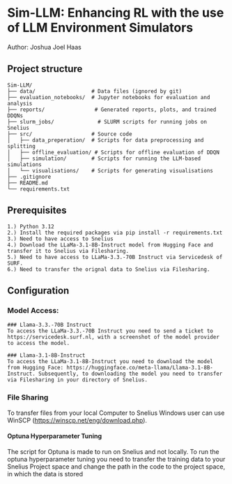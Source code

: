 # Sim-LLM: Enhancing RL with the use of LLM Environment Simulators 
Author: Joshua Joel Haas



## Project structure

```text
Sim-LLM/
├── data/                  # Data files (ignored by git)
├── evaluation_notebooks/  # Jupyter notebooks for evaluation and analysis
├── reports/                # Generated reports, plots, and trained DDQNs
├── slurm_jobs/              # SLURM scripts for running jobs on Snelius
├── src/                   # Source code
│   ├── data_preperation/  # Scripts for data preprocessing and splitting
│   ├── offline_evaluation/ # Scripts for offline evaluation of DDQN 
│   ├── simulation/        # Scripts for running the LLM-based simulations
│   └── visualisations/    # Scripts for generating visualisations
├── .gitignore
├── README.md
└── requirements.txt
```
## Prerequisites
```text
1.) Python 3.12 
2.) Install the required packages via pip install -r requirements.txt 
3.) Need to have access to Snelius 
4.) Download the LLaMa-3.1-8B-Instruct model from Hugging Face and transfer it to Snelius via Filesharing. 
5.) Need to have access to LLaMa-3.3.-70B Instruct via Servicedesk of SURF. 
6.) Need to transfer the orignal data to Snelius via Filesharing.
```


## Configuration

### Model Access:
```text
### Llama-3.3.-70B Instruct
To access the LLaMa-3.3.-70B Instruct you need to send a ticket to  https://servicedesk.surf.nl, with a screenshot of the model provider to access the model. 

### Llama-3.1-8B-Instruct
To access the LLaMa-3.1-8B-Instruct you need to download the model from Hugging Face: https://huggingface.co/meta-llama/Llama-3.1-8B-Instruct. Subsequently, to downloading the model you need to transfer via Filesharing in your directory of Snelius. 
```

### File Sharing 
To transfer files from your local Computer to Snelius Windows user can use WinSCP (https://winscp.net/eng/download.php).




#### Optuna Hyperparameter Tuning
The script for Optuna is made to run on Snelius and not locally. 
To run the optuna hyperparameter tuning you need to transfer the training data to your Snelius Project space 
and change the path in the code to the project space, in which the data is stored 


